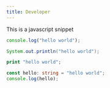 ```yaml
---
title: Developer
---
```


This is a javascript snippet 

```javascript
console.log("hello world");
```

```java
System.out.println("hello world");
```

```php
print "hello world";
```

```typescript
const hello: string = "hello world";
console.log(hello);
```